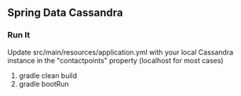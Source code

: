 ## Spring Data Cassandra

### Run It

Update src/main/resources/application.yml with your local Cassandra instance in the "contactpoints" property (localhost for most cases)

1. gradle clean build
2. gradle bootRun

